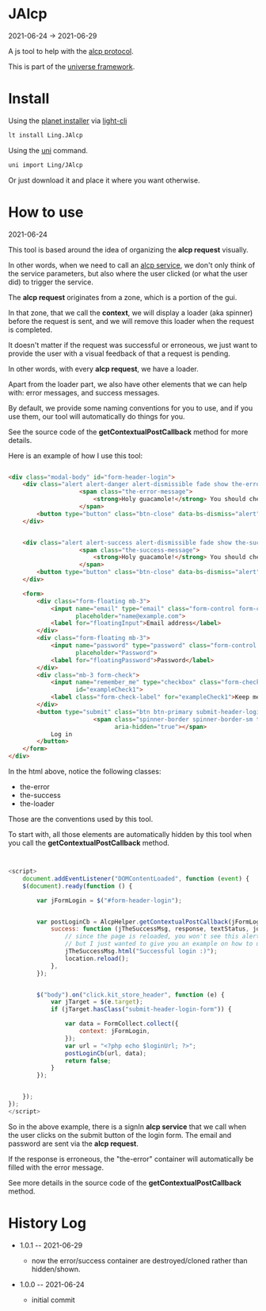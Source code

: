 JAlcp
===========
2021-06-24 -> 2021-06-29

A js tool to help with the [alcp protocol](https://github.com/lingtalfi/Light_AjaxHandler/blob/master/doc/pages/alcp-response.md).

This is part of the [universe framework](https://github.com/karayabin/universe-snapshot).


Install
==========

Using the [planet installer](https://github.com/lingtalfi/Light_PlanetInstaller)
via [light-cli](https://github.com/lingtalfi/Light_Cli)

```bash
lt install Ling.JAlcp
```

Using the [uni](https://github.com/lingtalfi/universe-naive-importer) command.

```bash
uni import Ling/JAlcp
```

Or just download it and place it where you want otherwise.






How to use
==========
2021-06-24

This tool is based around the idea of organizing the **alcp request** visually.

In other words, when we need to call
an [alcp service](https://github.com/lingtalfi/TheBar/blob/master/discussions/alcp-service.md), we don't only think of
the service parameters, but also where the user clicked (or what the user did) to trigger the service.

The **alcp request** originates from a zone, which is a portion of the gui.

In that zone, that we call the **context**, we will display a loader (aka spinner) before the request is sent, and we
will remove this loader when the request is completed.

It doesn't matter if the request was successful or erroneous, we just want to provide the user with a visual feedback of
that a request is pending.

In other words, with every **alcp request**, we have a loader.

Apart from the loader part, we also have other elements that we can help with: error messages, and success messages.

By default, we provide some naming conventions for you to use, and if you use them, our tool will automatically do
things for you.

See the source code of the **getContextualPostCallback** method for more details.

Here is an example of how I use this tool:

```html

<div class="modal-body" id="form-header-login">
    <div class="alert alert-danger alert-dismissible fade show the-error" role="alert">
                    <span class="the-error-message">
                        <strong>Holy guacamole!</strong> You should check in on some of those fields below.
                    </span>
        <button type="button" class="btn-close" data-bs-dismiss="alert" aria-label="Close"></button>
    </div>


    <div class="alert alert-success alert-dismissible fade show the-success" role="alert">
                    <span class="the-success-message">
                        <strong>Holy guacamole!</strong> You should check in on some of those fields below.
                    </span>
        <button type="button" class="btn-close" data-bs-dismiss="alert" aria-label="Close"></button>
    </div>

    <form>
        <div class="form-floating mb-3">
            <input name="email" type="email" class="form-control form-collect" id="floatingInput"
                   placeholder="name@example.com">
            <label for="floatingInput">Email address</label>
        </div>
        <div class="form-floating mb-3">
            <input name="password" type="password" class="form-control form-collect" id="floatingPassword"
                   placeholder="Password">
            <label for="floatingPassword">Password</label>
        </div>
        <div class="mb-3 form-check">
            <input name="remember_me" type="checkbox" class="form-check-input form-collect"
                   id="exampleCheck1">
            <label class="form-check-label" for="exampleCheck1">Keep me signed in until I log out</label>
        </div>
        <button type="submit" class="btn btn-primary submit-header-login-form">
                        <span class="spinner-border spinner-border-sm the-loader" role="status"
                              aria-hidden="true"></span>
            Log in
        </button>
    </form>
</div>
```


In the html above, notice the following classes:

- the-error
- the-success
- the-loader


Those are the conventions used by this tool.

To start with, all those elements are automatically hidden by this tool when you call the **getContextualPostCallback** method.




```js


<script>
    document.addEventListener("DOMContentLoaded", function (event) {
    $(document).ready(function () {

        var jFormLogin = $("#form-header-login");


        var postLoginCb = AlcpHelper.getContextualPostCallback(jFormLogin, {
            success: function (jTheSuccessMsg, response, textStatus, jqXHR) {
                // since the page is reloaded, you won't see this alert more than a fraction of second, 
                // but I just wanted to give you an example on how to use jTheSuccessMsg.
                jTheSuccessMsg.html("Successful login :)");
                location.reload();
            },
        });


        $("body").on("click.kit_store_header", function (e) {
            var jTarget = $(e.target);
            if (jTarget.hasClass("submit-header-login-form")) {

                var data = FormCollect.collect({
                    context: jFormLogin,
                });
                var url = "<?php echo $loginUrl; ?>";
                postLoginCb(url, data);
                return false;
            }
        });


    });
});
</script>

```

So in the above example, there is a signIn **alcp service** that we call when the user clicks on the submit button of the
login form. The email and password are sent via the **alcp request**.

If the response is erroneous, the "the-error" container will automatically be filled with the error message.

See more details in the source code of the **getContextualPostCallback** method.



History Log
=============

- 1.0.1 -- 2021-06-29

    - now the error/success container are destroyed/cloned rather than hidden/shown.

- 1.0.0 -- 2021-06-24

    - initial commit